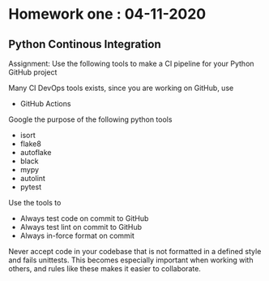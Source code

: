 # Homework one : 04-11-2020

## Python Continous Integration 

Assignment: Use the following tools to make a CI pipeline for your Python GitHub project

Many CI DevOps tools exists, since you are working on GitHub, use
- GitHub Actions

Google the purpose of the following python tools
- isort
- flake8
- autoflake
- black
- mypy
- autolint
- pytest


Use the tools to

- Always test code on commit to GitHub
- Always test lint on commit to GitHub
- Always in-force format on commit

Never accept code in your codebase that is not formatted in a defined style and fails unittests.
This becomes especially important when working with others, and rules like these makes it easier to collaborate.

